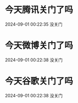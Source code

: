 # 今天腾讯关门了吗

2024-09-01 00:22:35 没关门

# 今天微博关门了吗

2024-09-01 00:22:38 没关门

# 今天谷歌关门了吗

2024-09-01 00:22:38 没关门

